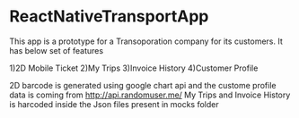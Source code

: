 # ReactNativeTransportApp
This app is a prototype for a Transoporation company for its customers.
It has below set of features 

 1)2D Mobile Ticket
 2)My Trips
 3)Invoice History
 4)Customer Profile


2D barcode is generated using google chart api and the custome profile data is coming from http://api.randomuser.me/
My Trips and Invoice History is harcoded inside the Json files present in mocks folder




  
